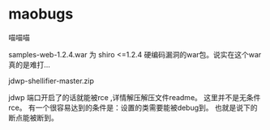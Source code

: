 # maobugs

喵喵喵

samples-web-1.2.4.war 为 shiro <=1.2.4 硬编码漏洞的war包。说实在这个war真的是难打...

jdwp-shellifier-master.zip

jdwp 端口开启了的话就能被rce ,详情解压解压文件readme。
这里并不是无条件rce。
有一个很容易达到的条件是：设置的类需要能被debug到。
也就是说下的断点能被断到。

